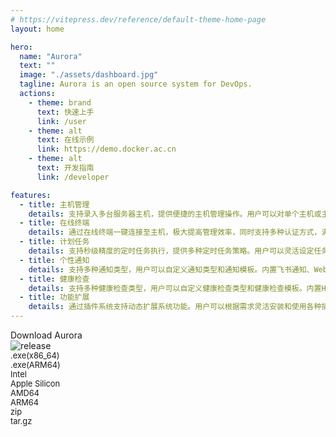 ```yaml
---
# https://vitepress.dev/reference/default-theme-home-page
layout: home

hero:
  name: "Aurora"
  text: ""
  image: "./assets/dashboard.jpg"
  tagline: Aurora is an open source system for DevOps.
  actions:
    - theme: brand
      text: 快速上手
      link: /user
    - theme: alt
      text: 在线示例
      link: https://demo.docker.ac.cn
    - theme: alt
      text: 开发指南
      link: /developer

features:
  - title: 主机管理
    details: 支持录入多台服务器主机，提供便捷的主机管理操作。用户可以对单个主机或主机组进行一键执行和定时执行操作，并且支持通过在线终端一键连接至主机，极大提高管理效率。
  - title: 在线终端
    details: 通过在线终端一键连接至主机，极大提高管理效率，同时支持多种认证方式，满足各种认证需求。
  - title: 计划任务
    details: 支持秒级精度的定时任务执行，提供多种定时任务策略。用户可以灵活设定任务执行时间和频率，满足各种复杂的任务调度需求。
  - title: 个性通知
    details: 支持多种通知类型，用户可以自定义通知类型和通知模板。内置飞书通知、Webhook通知等多种通知方式，确保重要信息及时传达。
  - title: 健康检查
    details: 支持多种健康检查类型，用户可以自定义健康检查类型和健康检查模板。内置HTTP健康检查、主机健康检查、数据库健康检查等多种健康检查方式，确保服务健康状态及时更新。
  - title: 功能扩展
    details: 通过插件系统支持动态扩展系统功能。用户可以根据需求灵活安装和使用各种插件，进一步提升系统的功能性和适用性。
---
```


<script setup>
function handleOpen(src) {
    window.open(src, '_blank')
}
</script>
<div class="flex flex-col gap-4 mt-10">
    <div class="text-2xl font-bold flex gap-2 items-center justify-start">
        <div>Download Aurora</div>
        <div><img src="https://img.shields.io/github/v/release/MR5356/aurora" alt="release"></div>
    </div>
    <div class="md:px-20 lg:px-40 grid grid-cols-2 sm:grid-cols-2 md:grid-cols-4 lg:grid-cols-4 gap-4 sm:gap-4 md:gap-4 lg:gap-12">
        <div class="flip-card w-full aspect-square flex-1 rounded-lg overflow-hidden">
            <div class="flip-card-inner">
                <div class="flip-card-front bg-gray-100 flex items-center justify-center iconfont icon-windows" style="font-size: calc(1rem + 3vw)"></div>
                <div class="flip-card-back bg-slate-100 flex flex-col gap-2 items-center justify-center font-mono">
                    <div class="font-bold flex gap-1 items-center w-full h-full rounded-t-lg justify-center hover:bg-sky-200 cursor-pointer" @click="handleOpen('https://github.com/MR5356/aurora/releases/latest/download/aurora-windows-amd64.tar.gz')">
                        <div class="iconfont icon-windows" style="font-size: calc(10px + 1.2vw)"></div>
                        <div style="font-size: calc(10px + 0.3vw)">.exe(x86_64)</div>
                    </div>
                    <div class="font-bold flex gap-1 items-center w-full h-full rounded-b-lg justify-center hover:bg-sky-200 cursor-pointer" @click="handleOpen('https://github.com/MR5356/aurora/releases/latest/download/aurora-windows-arm64.tar.gz')">
                        <div class="iconfont icon-windows" style="font-size: calc(10px + 1.2vw)"></div>
                        <div style="font-size: calc(10px + 0.3vw)">.exe(ARM64)&nbsp;</div>
                    </div>
                </div>
            </div>
        </div>
        <div class="flip-card w-full aspect-square flex-1 rounded-lg overflow-hidden">
            <div class="flip-card-inner">
                <div class="flip-card-front bg-gray-100 flex items-center justify-center iconfont icon-mac" style="font-size: calc(1rem + 3vw)"></div>
                <div class="flip-card-back bg-slate-100 flex flex-col gap-2 items-center justify-center font-mono">
                    <div class="font-bold flex gap-1 items-center w-full h-full rounded-t-lg justify-center hover:bg-sky-200 cursor-pointer" @click="handleOpen('https://github.com/MR5356/aurora/releases/latest/download/aurora-darwin-amd64.tar.gz')">
                        <div class="iconfont icon-mac" style="font-size: calc(10px + 1.2vw)"></div>
                        <div style="font-size: calc(10px + 0.3vw)">Intel&nbsp;&nbsp;&nbsp;&nbsp;&nbsp;&nbsp;&nbsp;&nbsp;</div>
                    </div>
                    <div class="font-bold flex gap-1 items-center w-full h-full rounded-b-lg justify-center hover:bg-sky-200 cursor-pointer" @click="handleOpen('https://github.com/MR5356/aurora/releases/latest/download/aurora-darwin-arm64.tar.gz')">
                        <div class="iconfont icon-mac" style="font-size: calc(10px + 1.2vw)"></div>
                        <div style="font-size: calc(10px + 0.3vw)">Apple Silicon</div>
                    </div>
                </div>
            </div>
        </div>
        <div class="flip-card w-full aspect-square flex-1 rounded-lg overflow-hidden">
            <div class="flip-card-inner">
                <div class="flip-card-front bg-gray-100 flex items-center justify-center iconfont icon-linux" style="font-size: calc(1rem + 3vw)"></div>
                <div class="flip-card-back bg-slate-100 flex flex-col gap-2 items-center justify-center font-mono">
                    <div class="font-bold flex gap-1 items-center w-full h-full rounded-t-lg justify-center hover:bg-sky-200 cursor-pointer" @click="handleOpen('https://github.com/MR5356/aurora/releases/latest/download/aurora-linux-amd64.tar.gz')">
                        <div class="iconfont icon-linux" style="font-size: calc(10px + 1.2vw)"></div>
                        <div style="font-size: calc(10px + 0.3vw)">AMD64</div>
                    </div>
                    <div class="font-bold flex gap-1 items-center w-full h-full rounded-b-lg justify-center hover:bg-sky-200 cursor-pointer" @click="handleOpen('https://github.com/MR5356/aurora/releases/latest/download/aurora-linux-amd64.tar.gz')">
                        <div class="iconfont icon-linux" style="font-size: calc(10px + 1.2vw)"></div>
                        <div style="font-size: calc(10px + 0.3vw)">ARM64</div>
                    </div>
                </div>
            </div>
        </div>
        <div class="flip-card w-full aspect-square flex-1 rounded-lg overflow-hidden">
            <div class="flip-card-inner">
                <div class="flip-card-front bg-gray-100 flex items-center justify-center iconfont icon-yuanma" style="font-size: calc(1rem + 3vw)"></div>
                <div class="flip-card-back bg-slate-100 flex flex-col gap-2 items-center justify-center font-mono">
                    <div class="font-bold flex gap-1 items-center w-full h-full rounded-t-lg justify-center hover:bg-sky-200 cursor-pointer" @click="handleOpen('https://github.com/MR5356/aurora/releases/latest')">
                        <div class="iconfont icon-zip" style="font-size: calc(10px + 1.2vw)"></div>
                        <div style="font-size: calc(10px + 0.3vw)">zip&nbsp;&nbsp;&nbsp;</div>
                    </div>
                    <div class="font-bold flex gap-1 items-center w-full h-full rounded-b-lg justify-center hover:bg-sky-200 cursor-pointer" @click="handleOpen('https://github.com/MR5356/aurora/releases/latest')">
                        <div class="iconfont icon-TAR" style="font-size: calc(10px + 1.2vw)"></div>
                        <div style="font-size: calc(10px + 0.3vw)">tar.gz</div>
                    </div>
                </div>
            </div>
        </div>
    </div>
</div>
